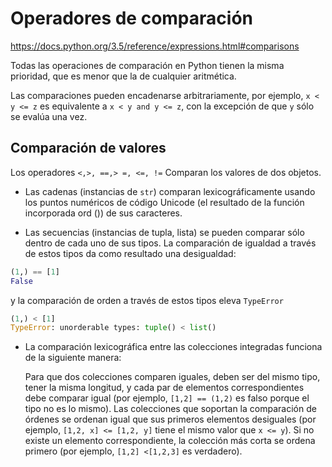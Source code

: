 # Operadores de comparación

https://docs.python.org/3.5/reference/expressions.html#comparisons

Todas las operaciones de comparación en Python tienen la misma prioridad, que es menor que la de cualquier aritmética.

Las comparaciones pueden encadenarse arbitrariamente,
por ejemplo, `x < y <= z` es equivalente a `x < y and y <= z`, con la excepción de que `y` sólo se evalúa una vez.

## Comparación de valores

Los operadores `<,>, ==,> =, <=, !=` Comparan los valores de dos objetos.

- Las cadenas (instancias de `str`) comparan lexicográficamente
usando los puntos numéricos de código Unicode (el resultado de la función incorporada ord ()) de sus caracteres.

- Las secuencias (instancias de tupla, lista) se pueden comparar sólo dentro de cada uno de sus tipos.
La comparación de igualdad a través de estos tipos da como resultado una desigualdad:
```python
(1,) == [1]
False
```
y la comparación de orden a través de estos tipos eleva `TypeError`
``` python
(1,) < [1]
TypeError: unorderable types: tuple() < list()
```

- La comparación lexicográfica entre las colecciones integradas funciona de la siguiente manera:

    Para que dos colecciones comparen iguales, deben ser del mismo tipo, tener la misma longitud,
y cada par de elementos correspondientes debe comparar igual (por ejemplo, `[1,2] == (1,2)` es falso
porque el tipo no es lo mismo).
Las colecciones que soportan la comparación de órdenes se ordenan igual que sus primeros elementos desiguales
(por ejemplo, `[1,2, x] <= [1,2, y]` tiene el mismo valor que `x <= y`).
Si no existe un elemento correspondiente, la colección más corta se ordena primero
(por ejemplo, `[1,2] <[1,2,3]` es verdadero).

